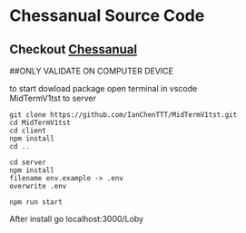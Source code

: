# Chessanual Source Code
## Checkout [Chessanual](https://chess.asunal2020.com/)
##ONLY VALIDATE ON COMPUTER DEVICE

to start dowload package
open terminal in vscode <br>
MidTermV1tst to server
```
git clone https://github.com/IanChenTTT/MidTermV1tst.git
cd MidTermV1tst
cd client
npm install
cd ..

cd server 
npm install
filename env.example -> .env
overwrite .env 

npm run start
```
After install go localhost:3000/Loby 
